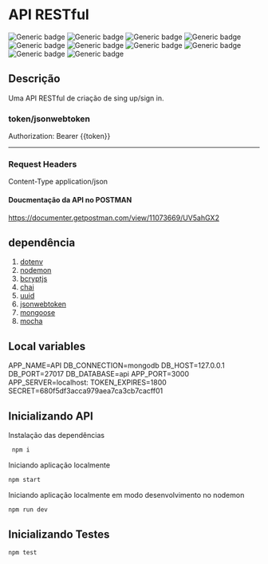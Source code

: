 # API RESTful

![Generic badge](https://img.shields.io/badge/-1.0-purple.svg)
![Generic badge](https://img.shields.io/badge/nodemon-2.0.14-orange.svg)
![Generic badge](https://img.shields.io/badge/mongoose-6.0.11-green.svg)
![Generic badge](https://img.shields.io/badge/NodeJs-14.16.0-blue.svg)
![Generic badge](https://img.shields.io/badge/express-4.17.1-blue.svg)
![Generic badge](https://img.shields.io/badge/jsonwebtoken-8.5.1-red.svg)
![Generic badge](https://img.shields.io/badge/uuid-8.3.2-yellow.svg)
![Generic badge](https://img.shields.io/badge/bcryptjs-2.4.3-yellow.svg)
![Generic badge](https://img.shields.io/badge/mocha-9.1.3-yellow.svg)
![Generic badge](https://img.shields.io/badge/mongoose-6.0.11-yellow.svg)

## Descrição
Uma API RESTful de criação de sing up/sign in.

### token/jsonwebtoken
Authorization: Bearer {{token}}

---
### Request Headers
Content-Type
application/json

#### Doucmentação da API no POSTMAN

https://documenter.getpostman.com/view/11073669/UV5ahGX2

## dependência
1. [dotenv](https://www.npmjs.com/package/dotenv)
2. [nodemon](https://www.npmjs.com/package/nodemon)
3. [bcryptjs](https://www.npmjs.com/package/bcryptjs)
4. [chai](https://www.npmjs.com/package/chai)
5. [uuid](https://www.npmjs.com/package/uuid)
6. [jsonwebtoken](https://www.npmjs.com/package/jsonwebtoken)
7. [mongoose](https://www.npmjs.com/package/mongoose)
8. [mocha](https://www.npmjs.com/package/mocha)

## Local variables


APP_NAME=API
DB_CONNECTION=mongodb
DB_HOST=127.0.0.1
DB_PORT=27017
DB_DATABASE=api
APP_PORT=3000
APP_SERVER=localhost:
TOKEN_EXPIRES=1800
SECRET=680f5df3acca979aea7ca3cb7cacff01


## Inicializando API

Instalação das dependências 

``` bash
 npm i
```

Iniciando aplicação localmente
``` bash
npm start
```
Iniciando aplicação localmente em modo desenvolvimento no nodemon

``` bash
npm run dev
```

## Inicializando Testes

``` bash
npm test
```
